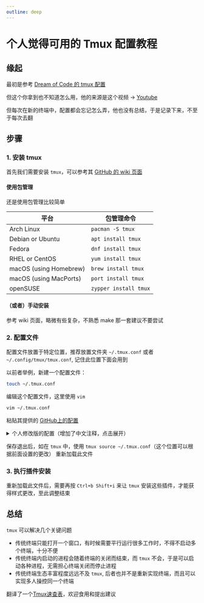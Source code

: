 ```yaml
---
outline: deep
---
```


# 个人觉得可用的 Tmux 配置教程

## 缘起

最初是参考 [Dream of Code 的 tmux 配置](https://github.com/dreamsofcode-io/tmux)

但这个你拿到也不知道怎么用，他的来源是这个视频 -> [Youtube](https://youtube.com/watch?v=DzNmUNvnB04)

但每次在新的终端中，配置都会忘记怎么弄，他也没有总结，于是记录下来，不至于每次去翻

## 步骤

### 1. 安装 tmux

首先我们需要安装 `tmux`，可以参考其 [GitHub 的 wiki 页面](https://github.com/tmux/tmux/wiki/Installing)

#### 使用包管理

还是使用包管理比较简单

| 平台  	                | 包管理命令             |
| ---------                 | ---------------       |
| Arch Linux                | `pacman -S tmux`      |
| Debian or Ubuntu          | `apt install tmux`    |
| Fedora                    | `dnf install tmux`    |
| RHEL or CentOS            | `yum install tmux`    |
| macOS (using Homebrew)    | `brew install tmux`   |
| macOS (using MacPorts)    | `port install tmux`   |
| openSUSE                  | `zypper install tmux` |

#### （或者）手动安装

参考 wiki 页面，略微有些复杂，不熟悉 make 那一套建议不要尝试

### 2. 配置文件

配置文件放置于特定位置，推荐放置文件夹 `~/.tmux.conf` 或者 `~/.config/tmux/tmux.conf`, 记住此位置下面会用到

以前者举例，新建一个配置文件：

```bash
touch ~/.tmux.conf
```

编辑这个配置文件，这里使用 `vim`

```bash
vim ~/.tmux.conf
```

粘贴其提供的 [GitHub上的配置](https://github.com/dreamsofcode-io/tmux/blob/main/tmux.conf)

<details>
<summary>个人修改版的配置（增加了中文注释，点击展开）</summary>

```
set-option -sa terminal-overrides ",xterm*:Tc"
set -g mouse on

# 这里将前缀按键 <Prefix> 修改为了Ctrl+Space
# 但中文Windows大多数这个快捷键是切换中英文输入，故未修改，仍然使用Ctrl+b
# unbind C-b
# set -g prefix C-Space
# bind C-Space send-prefix

# 使用Vim的光标切换 Ctrl+b h/j/k/l 切换活动窗格(Panel)
bind h select-pane -L
bind j select-pane -D 
bind k select-pane -U
bind l select-pane -R

# 设置窗口起始下标为1
set -g base-index 1
set -g pane-base-index 1
set-window-option -g pane-base-index 1
set-option -g renumber-windows on


# 使用Alt+↑/↓/←/→无需前缀Ctrl+b切换活动窗格
bind -n M-Left select-pane -L
bind -n M-Right select-pane -R
bind -n M-Up select-pane -U
bind -n M-Down select-pane -D

# 使用Shift+←/→无需前缀Ctrl+b切换当前窗口
bind -n S-Left  previous-window
bind -n S-Right next-window

# 使用Alt+Shift+h/j/k/l无需前缀Ctrl+b切换当前窗口
bind -n M-H previous-window
bind -n M-L next-window

set -g @catppuccin_flavour 'mocha'

set -g @plugin 'tmux-plugins/tpm'
set -g @plugin 'tmux-plugins/tmux-sensible'
set -g @plugin 'christoomey/vim-tmux-navigator'
# 这行是tmux主题(theme)，可以替换为自己想要的主题
set -g @plugin 'dreamsofcode-io/catppuccin-tmux'
set -g @plugin 'tmux-plugins/tmux-yank'

run '~/.tmux/plugins/tpm/tpm'

# 使用vi模式
set-window-option -g mode-keys vi
# 绑定一些按键，在复制模式下，v开始选择，Ctrl+v开始方形选择，y复制选择的内容
bind-key -T copy-mode-vi v send-keys -X begin-selection
bind-key -T copy-mode-vi C-v send-keys -X rectangle-toggle
bind-key -T copy-mode-vi y send-keys -X copy-selection-and-cancel

bind '"' split-window -v -c "#{pane_current_path}"
bind % split-window -h -c "#{pane_current_path}"
```
</details>

保存退出后，如在 `tmux` 中，使用 `tmux source ~/.tmux.conf`（这个位置可以根据前面设置的更改） 重新加载此文件

### 3. 执行插件安装

重新加载此文件后，需要再按 `Ctrl+b Shift+i` 来让 `tmux` 安装这些插件，才能获得样式更改，至此调整结束

## 总结

`tmux` 可以解决几个关键问题

* 传统终端只能打开一个窗口，有时候需要平行运行很多工作时，不得不启动多个终端，十分不便
* 传统终端内启动的进程会随着终端的关闭而结束，而 `tmux` 不会，于是可以启动各种进程，无需担心终端关闭而停止进程
* 传统终端生态丰富程度远远不及 `tmux`, 后者也并不是重新实现终端，而且可以实现多人操控同一个终端

翻译了一个[Tmux速查表](https://chenhai.net/tools/tmux-cheat-sheet-cn/)，欢迎食用和提出建议